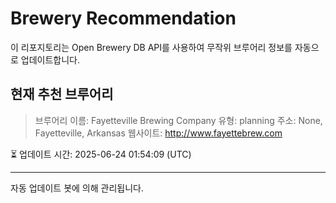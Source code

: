 # Brewery Recommendation

이 리포지토리는 Open Brewery DB API를 사용하여 무작위 브루어리 정보를 자동으로 업데이트합니다.

## 현재 추천 브루어리
> 브루어리 이름: Fayetteville Brewing Company
유형: planning
주소: None, Fayetteville, Arkansas
웹사이트: http://www.fayettebrew.com

⏳ 업데이트 시간: 2025-06-24 01:54:09 (UTC)

---
자동 업데이트 봇에 의해 관리됩니다.